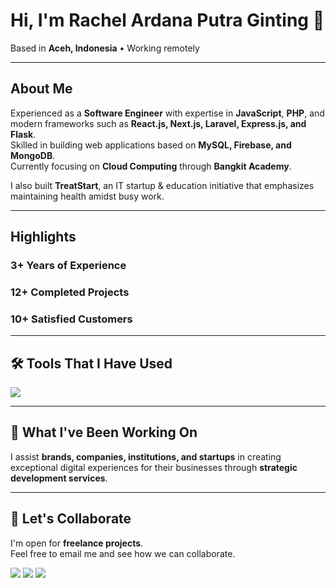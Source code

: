 # Hi, I'm Rachel Ardana Putra Ginting 👋  
Based in **Aceh, Indonesia** • Working remotely  

---

## About Me  
Experienced as a **Software Engineer** with expertise in **JavaScript**, **PHP**, and modern frameworks such as **React.js, Next.js, Laravel, Express.js, and Flask**.  
Skilled in building web applications based on **MySQL, Firebase, and MongoDB**.  
Currently focusing on **Cloud Computing** through **Bangkit Academy**.  

I also built **TreatStart**, an IT startup & education initiative that emphasizes maintaining health amidst busy work.  

---

## Highlights  

### **3+** Years of Experience  
### **12+** Completed Projects  
### **10+** Satisfied Customers  

---

## 🛠 Tools That I Have Used  

<a href="https://skillicons.dev">
  <img src="https://skillicons.dev/icons?i=flask,laravel,nextjs,react,ts,nodejs,express,py,js,php,html,css,tailwind,bootstrap,kotlin,pwa,pusher,git,vercel,github,netlify,tensorflow,gcp&perline=12" />
</a>

---

## 💼 What I've Been Working On  
I assist **brands, companies, institutions, and startups** in creating exceptional digital experiences for their businesses through **strategic development services**.  

---

## 🤝 Let's Collaborate  
I'm open for **freelance projects**.  
Feel free to email me and see how we can collaborate.  

<a href="mailto:rachelardanaputraginting@gmail.com"><img src="https://img.shields.io/badge/Email-D14836?style=for-the-badge&logo=gmail&logoColor=white&labelColor=D14836" /></a>
<a href="https://www.linkedin.com/in/rachelardanaputraginting/"><img src="https://img.shields.io/badge/LinkedIn-0077B5?style=for-the-badge&logo=linkedin&logoColor=white&labelColor=0077B5" /></a>
<a href="https://www.instagram.com/rachlapg_"><img src="https://img.shields.io/badge/Instagram-E4405F?style=for-the-badge&logo=instagram&logoColor=white&labelColor=E4405F" /></a>
